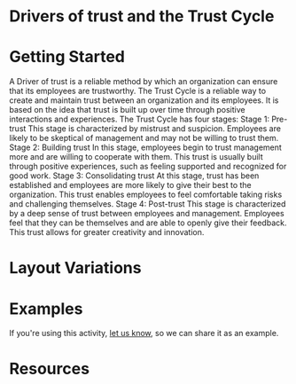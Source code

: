 # Drivers of trust and the Trust Cycle

# Getting Started

A Driver of trust is a reliable method by which an organization can ensure that its employees are trustworthy. The Trust Cycle is a reliable way to create and maintain trust between an organization and its employees. It is based on the idea that trust is built up over time through positive interactions and experiences. The Trust Cycle has four stages: Stage 1: Pre-trust This stage is characterized by mistrust and suspicion. Employees are likely to be skeptical of management and may not be willing to trust them. Stage 2: Building trust In this stage, employees begin to trust management more and are willing to cooperate with them. This trust is usually built through positive experiences, such as feeling supported and recognized for good work. Stage 3: Consolidating trust At this stage, trust has been established and employees are more likely to give their best to the organization. This trust enables employees to feel comfortable taking risks and challenging themselves. Stage 4: Post-trust This stage is characterized by a deep sense of trust between employees and management. Employees feel that they can be themselves and are able to openly give their feedback. This trust allows for greater creativity and innovation.

# Layout Variations
# Examples
If you're using this activity, [let us know](https://github.com/Standards-and-Practices/structured-rapid-development/issues/new?assignees=&labels=documentation&template=example-submission.md&title=Example+of+%5Byour+pattern+here%5D), so we can share it as an example.
# Resources